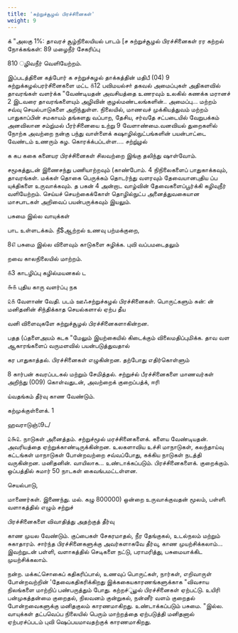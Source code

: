 ```yaml
---
title: 'சுற்றுச்சூழல் பிரச்சினைகள்'
weight: 9
---
```



க்‌ "அலகு 1%: தாவரச்‌ சூழ்நிலையியல்‌ பாடம்‌ \[ச சுற்றுச்சூழல்‌ பிரச்சினைகள்‌ ரர கற்றல்‌ நோக்கங்கள்‌: 89 மழைநீர்‌ சேகரிப்பு

810 ுழிவநீர்‌ வெளியேற்றம்‌.

இப்படத்தினை கத்போர்‌ க சற்றுச்கழல்‌ தாக்கத்தின்‌ மதிபீ (04) 9 சுற்றுக்கழல்பரர்சினைகளை மட்ட ௧12 பவிமயல்சா்‌ தகவல்‌ அமைப்புகள்‌ அதிகளவில்‌ தாவரங்கள்‌ வளர்க்க "வேண்டியதன்‌ அவசியத்தை உணரவும்‌ உலகில்‌ கணக்க மரானச்‌ 2 இடவரை தாவரங்களையும்‌ அழிவின்‌ குழல்மண்டலங்களின்‌.. அமைப்பு... மற்றம்‌ சவ்வு செயல்பாடுகளை அறிந்துள்ள. நிலையில்‌, மாணவச்‌ முக்கியத்துவம்‌ மற்றம்‌ பாதுகாப்பின்‌ சமகாயம்‌ தங்களது வப்பாற, தேசிய, சர்வதே சட்படையில்‌ வேறுபக்கம்‌ அனவிலான சம்று்மல்‌ பீரர்சினையை உற்று 9 வேளாண்மை.வனவியல்‌ துறைகளில்‌ நோற்க அவற்றை நன்கு பந்து வாள்ளைக்‌ கஷாழில்நுட்பங்களின்‌ பயன்பாட்டை வேண்டம்‌ உணரும்‌ கழ. கொரக்க்பப்டள்ள.... சற்று்ுழல்‌

க கப ககை கனையர பிரச்சினைகள்‌ சிலவற்றை இங்கு தலிந்து ஷாள்வோம்‌.

சமூகத்துடன்‌ இணைசந்து பணியாற்றவும்‌ (காண்போம்‌. 4 நிநிலைகளைப் பாதுகாக்கவும்‌, தாவரங்கள்‌. மக்கள்‌ தொகை பெருக்கம்‌ தொடர்ந்து வளரவும்‌ தேவையானபுதிய ப்ப யுக்திகளை உருவாக்கவும்‌. த பகன்‌ 4 அன்றாட வாழ்வின்‌ தேவைகளைப்பூர்க்கி கழிவுநீர்‌ வளியேற்றம்‌. செய்யச்‌ செயற்கைக்கோள்‌ தொழில்நுட்ப அனைத்துவகையான மாசபாடகள்‌ அறிவைப்‌ பயன்பருக்கவும்‌ இயலும்‌.

பசுமை இல்ல வாயுக்கள்‌

பாட உள்ளடக்கம்‌. நீ$ஆற்றல்‌ உணவு பற்மக்குறை,

8௭ பசுமை இல்ல விளைவும்‌ காடுகளை சுழிக்க. புவி வப்பமடைதலும்‌

றவை காலநிலையில்‌ மாற்றம்‌.

௧3 காடழிப்பு கழில்மயனகல்‌ ட

௬௧ புதிய காரு வளர்ப்பு நக

௨௧ வேளாண்‌ வேதி. படம்‌ ஊஃசற்றுச்கழல்‌ பிரச்சினைகள்‌. பொருட்களும்‌ சுன்‌: ன்‌ மனிதனின்‌ சிந்திக்காத செயல்களால்‌ ஏற்ப தீய

வனி விளைவுகளே சுற்றுச்சூழல்‌ பிரச்சினைகளாகின்றன.

பதத (ப்தளைஅயம்‌ கடக "மேலும்‌ இயற்கையில்‌ கிடைக்கும்‌ விலைமதிப்புமிக்க. தாவ வள ஆகாரங்களைப்‌ வருமளவில்‌ பயன்படுத்துவதால்‌

கர பாதுகாத்தல்‌. பிரச்சினைகள்‌ எழுகின்றன. தற்போது எதிர்கொள்ளும்‌

8 கார்பன்‌ கவரப்படகல்‌ மற்றும்‌ சேமித்தல்‌. சற்றுச்ல்‌ பீரச்சினைகளை மாணவர்கள்‌ அறிந்து (009) கொள்வதுடன்‌, அவற்றைக்‌ குறைப்பத்க்‌, ஈரி

ய்வதங்கம்‌ தீர்வு காண வேண்டும்‌.

கற்முக்குள்ளைக்‌. 1


ஹவராடுஞ்௦9ட/

௨௯௨. நாடுகள்‌ அனைத்தம்‌. சற்றுச்மூல்‌ மரச்சினைகளைக்‌. களைய வேண்டியதன்‌. அவரியத்தை ஏற்றுக்காண்டிருக்கின்றன. உலகளாவிய உச்சி மாநாடுகள்‌, கலந்தாய்வு கட்டங்கள்‌ மாநாடுகள்‌ போன்றவற்றை சவ்வப்போது, கக்கிய நாடுகள்‌ நடத்தி வருகின்றன. மனிதனின்‌. வாயிலாக... உண்டாக்கப்படும்‌. பிரச்சினைகளைக்‌. குறைக்கும்‌. ஒப்பத்தில்‌ சுமார்‌ 50 நாடகள்‌ கைவங்பமட்டள்ளன.

செயல்பாடு,

மாணைர்கள்‌. இணைந்து. மல்‌. கழு 800000) ஒன்றை உருவாக்குவதன்‌ மூலம்‌, பள்ளி. வளாகத்தில்‌ எழும்‌ சற்றுச்‌

பிரச்சினைகளை விவாதித்து அதற்குத்‌ தீர்வு

காண முயல வேண்டும்‌. குப்பைகள்‌ சேகரமாதல்‌, நீர தேங்குகல்‌, உடல்நலம்‌ மற்றும்‌ சுகாதாரம்‌. சார்ந்த பிரச்சினைகளுக்கு அவர்களாகவே தீர்வு, காண முயற்சிக்கலாம்‌... இவற்றுடன்‌ பள்ளி, வளாகத்தில்‌ செடிகளை நட்டு, பராமரித்து, பசுமையாக்கிட முயற்சிக்கலாம்‌.

நன்ற. மக்கட்சொகைப்‌ கதிகரிப்பால்‌, உணவுப்‌ பொருட்கள்‌, நார்கள்‌, எறிவாருள்‌ போன்றவற்றின்‌ 'தேவைகதிகரிக்கிறது இக்ககையகாரணங்களுக்காக "விவசாய நிலங்களை மாற்றிப்‌ பண்பருத்தும்‌ போது. கற்றச்ூழல்‌ பிரச்சினைகள்‌ ஏற்பட்டு. உயிரி பன்முகத்தன்மை குறைதல்‌, நிலவனம்‌ குன்றுகல்‌, நன்னீர்‌ வளம்‌ குறைதல்‌ போன்றவைகளுக்கு மனிதகுலம்‌ காரணமாகிறது. உண்டாக்கப்படும்‌ பசுமை. "இல்ல. வாயுக்கள்‌ தட்பவெப்ப நிலையில்‌ பெரும்‌ மாற்றத்தை ஏற்படுத்தி மனிதனால்‌ ஏற்பரச்ப்படம்‌ புவி ஷெப்பயமாவதற்குக்‌ காரணமாகிறது.






